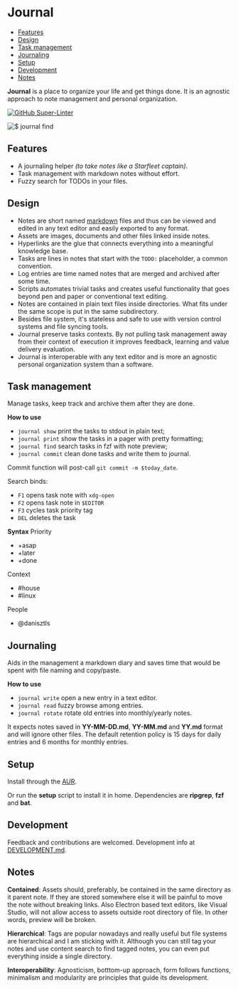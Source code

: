 # Journal

<!-- TOC GitLab -->

* [Features](#features)
* [Design](#design)
* [Task management](#task-management)
* [Journaling](#journaling)
* [Setup](#setup)
* [Development](#development)
* [Notes](#notes)

<!-- /TOC -->

**Journal** is a place to organize your life and get things done. It is an agnostic approach to note management and personal organization.

[![GitHub Super-Linter](https://github.com/lbcnz/journal/workflows/Lint%20Code%20Base/badge.svg)](https://github.com/marketplace/actions/super-linter)

![$ journal find](https://github.com/lbcnz/journal/blob/main/journal-fzf.png) 

## Features
- A journaling helper *(to take notes like a Starfleet captain)*.
- Task management with markdown notes without effort.
- Fuzzy search for TODOs in your files.

## Design
- Notes are short named [markdown](markdown.md) files and thus can be viewed and edited in any text editor and easily exported to any format.
- Assets are images, documents and other files linked inside notes.
- Hyperlinks are the glue that connects everything into a meaningful knowledge base.
- Tasks are lines in notes that start with the `TODO:` placeholder, a common convention. 
- Log entries are time named notes that are merged and archived after some time.
- Scripts automates trivial tasks and creates useful functionality that goes beyond pen and paper or conventional text editing.
- Notes are contained in plain text files inside directories. What fits under the same scope is put in the same subdirectory.
- Besides file system, it's stateless and safe to use with version control systems and file syncing tools.
- Journal preserve tasks contexts. By not pulling task management away from their context of execution it improves feedback, learning and value delivery evaluation.
- Journal is interoperable with any text editor and is more an agnostic personal organization system than a software.

## Task management
Manage tasks, keep track and archive them after they are done.

**How to use**
- `journal show` print the tasks to stdout in plain text;
- `journal print` show the tasks in a pager with pretty formatting;
- `journal find` search tasks in fzf with note preview;
- `journal commit` clean done tasks and write them to journal.

Commit function will post-call `git commit -m $today_date`.

Search binds:
- `F1` opens task note with `xdg-open`
- `F2` opens task note in `$EDITOR`
- `F3` cycles task priority tag 
- `DEL` deletes the task

**Syntax**
Priority
- +asap
- +later
- +done

Context
- #house
- #linux

People
- @danisztls

## Journaling
Aids in the management a markdown diary and saves time that would be spent with file naming and copy/paste.

**How to use**
- `journal write` open a new entry in a text editor.
- `journal read` fuzzy browse among entries.
- `journal rotate` rotate old entries into monthly/yearly notes.

It expects notes saved in **YY-MM-DD.md**, **YY-MM.md** and **YY.md** format and will ignore other files. The default retention policy is 15 days for daily entries and 6 months for monthly entries.

## Setup
Install through the [AUR](https://aur.archlinux.org/packages/journal-git/).

Or run the **setup** script to install it in home. Dependencies are **ripgrep**, **fzf** and **bat**.

## Development
Feedback and contributions are welcomed. Development info at [DEVELOPMENT.md](https://gitlab.com/lbcnz/journal/-/blob/master/DEVELOPMENT.md).

## Notes
**Contained**: Assets should, preferably, be contained in the same directory as it parent note. If they are stored somewhere else it will be painful to move the note without breaking links. Also Electron based text editors, like Visual Studio, will not allow access to assets outside root directory of file. In other words, preview will be broken.

**Hierarchical**: Tags are popular nowadays and really useful but file systems are hierarchical and I am sticking with it. Although you can still tag your notes and use content search to find tagged notes, you can even put everything inside a single directory.

**Interoperability**: Agnosticism, botttom-up approach, form follows functions, minimalism and modularity are principles that guide its development.
